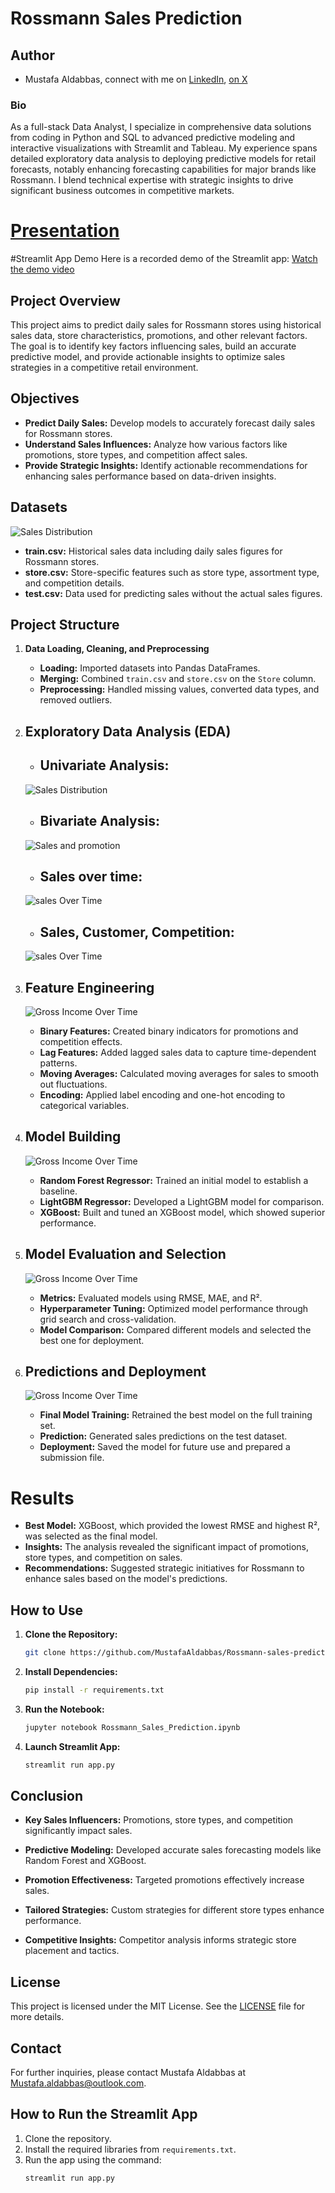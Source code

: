 
# Rossmann Sales Prediction
## Author 
* Mustafa Aldabbas, connect with me on [LinkedIn](https://www.linkedin.com/in/mustafa-aldabbas-85256b95/), [on X](https://x.com/Mustafa_dabbas)
### **Bio**
As a full-stack Data Analyst, I specialize in comprehensive data solutions from coding in Python and SQL to advanced predictive modeling and interactive visualizations with Streamlit and Tableau. My experience spans detailed exploratory data analysis to deploying predictive models for retail forecasts, notably enhancing forecasting capabilities for major brands like Rossmann. I blend technical expertise with strategic insights to drive significant business outcomes in competitive markets.

# [Presentation](https://docs.google.com/presentation/d/1YLVU45Rn9iQhw_2XDuCX_EqTijWmMwxz/edit?usp=sharing&ouid=118224995700991179223&rtpof=true&sd=true)

#Streamlit App Demo
Here is a recorded demo of the Streamlit app:
[Watch the demo video](https://drive.google.com/file/d/1lErNDzd0F0_yixbEye-LMcozI6eHNqbS/view?usp=sharing)

## Project Overview
This project aims to predict daily sales for Rossmann stores using historical sales data, store characteristics, promotions, and other relevant factors. The goal is to identify key factors influencing sales, build an accurate predictive model, and provide actionable insights to optimize sales strategies in a competitive retail environment.

## Objectives
- **Predict Daily Sales:** Develop models to accurately forecast daily sales for Rossmann stores.
- **Understand Sales Influences:** Analyze how various factors like promotions, store types, and competition affect sales.
- **Provide Strategic Insights:** Identify actionable recommendations for enhancing sales performance based on data-driven insights.

## Datasets
![Sales Distribution](https://github.com/MustafaAldabbas/Rossmann-sales-prediction/blob/main/Visuals/streamlit%20pics%20/Project%20Objectibes%20.pptx.png)

- **train.csv:** Historical sales data including daily sales figures for Rossmann stores.
- **store.csv:** Store-specific features such as store type, assortment type, and competition details.
- **test.csv:** Data used for predicting sales without the actual sales figures.


## Project Structure

1. **Data Loading, Cleaning, and Preprocessing**
    - **Loading:** Imported datasets into Pandas DataFrames.
    - **Merging:** Combined `train.csv` and `store.csv` on the `Store` column.
    - **Preprocessing:** Handled missing values, converted data types, and removed outliers.
 

2. ## **Exploratory Data Analysis (EDA)**
    - ## **Univariate Analysis:**
      
    ![Sales Distribution](https://github.com/MustafaAldabbas/Rossmann-sales-prediction/blob/main/Visuals/UNI%20variante%20/Sales%20distribution%20.png)

    - ## **Bivariate Analysis:**
      
    ![Sales and promotion](https://github.com/MustafaAldabbas/Rossmann-sales-prediction/blob/main/Visuals/EDA/Sales%20and%20Promotion.png)

    - ## **Sales over time:**
      
    ![sales Over Time](https://github.com/MustafaAldabbas/Rossmann-sales-prediction/blob/main/Visuals/EDA/sales%20by%20month%20.png)

    - ## **Sales, Customer, Competition:**
      
    ![sales Over Time](https://github.com/MustafaAldabbas/Rossmann-sales-prediction/blob/main/Visuals/EDA/sales%20cluster.png)
    
    


3. ## **Feature Engineering**
   
   ![Gross Income Over Time](https://github.com/MustafaAldabbas/Rossmann-sales-prediction/blob/main/Visuals/streamlit%20pics%20/Feature%20engineering.pptx.png)
    - **Binary Features:** Created binary indicators for promotions and competition effects.
    - **Lag Features:** Added lagged sales data to capture time-dependent patterns.
    - **Moving Averages:** Calculated moving averages for sales to smooth out fluctuations.
    - **Encoding:** Applied label encoding and one-hot encoding to categorical variables.

5. ## **Model Building**
   ![Gross Income Over Time](https://github.com/MustafaAldabbas/Rossmann-sales-prediction/blob/main/Visuals/streamlit%20pics%20/Modeling.pptx.png)
    
    - **Random Forest Regressor:** Trained an initial model to establish a baseline.
    - **LightGBM Regressor:** Developed a LightGBM model for comparison.
    - **XGBoost:** Built and tuned an XGBoost model, which showed superior performance.

6. ## **Model Evaluation and Selection**
   ![Gross Income Over Time](https://github.com/MustafaAldabbas/Rossmann-sales-prediction/blob/main/Visuals/streamlit%20pics%20/model%20evaluation.png)
    
    - **Metrics:** Evaluated models using RMSE, MAE, and R².
    - **Hyperparameter Tuning:** Optimized model performance through grid search and cross-validation.
    - **Model Comparison:** Compared different models and selected the best one for deployment.

7. ## **Predictions and Deployment**
   
   ![Gross Income Over Time](https://github.com/MustafaAldabbas/Rossmann-sales-prediction/blob/main/Visuals/streamlit%20pics%20/2222%20predictions.png)
    - **Final Model Training:** Retrained the best model on the full training set.
    - **Prediction:** Generated sales predictions on the test dataset.
    - **Deployment:** Saved the model for future use and prepared a submission file.

# Results
- **Best Model:** XGBoost, which provided the lowest RMSE and highest R², was selected as the final model.
- **Insights:** The analysis revealed the significant impact of promotions, store types, and competition on sales.
- **Recommendations:** Suggested strategic initiatives for Rossmann to enhance sales based on the model's predictions.

## How to Use

1. **Clone the Repository:**
    ```bash
    git clone https://github.com/MustafaAldabbas/Rossmann-sales-prediction
    ```
2. **Install Dependencies:**
    ```bash
    pip install -r requirements.txt
    ```
3. **Run the Notebook:**
    ```bash
    jupyter notebook Rossmann_Sales_Prediction.ipynb
    ```
4. **Launch Streamlit App:**
    ```bash
    streamlit run app.py
    ```

## Conclusion
- **Key Sales Influencers:** Promotions, store types, and competition significantly impact sales.

- **Predictive Modeling:** Developed accurate sales forecasting models like Random Forest and XGBoost.

- **Promotion Effectiveness:** Targeted promotions effectively increase sales.

- **Tailored Strategies:** Custom strategies for different store types enhance performance.

- **Competitive Insights:** Competitor analysis informs strategic store placement and tactics.

## License
This project is licensed under the MIT License. See the [LICENSE](LICENSE) file for more details.

## Contact
For further inquiries, please contact Mustafa Aldabbas at [Mustafa.aldabbas@outlook.com](mailto:Mustafa.aldabbas@outlook.com).

## How to Run the Streamlit App

1. Clone the repository.
2. Install the required libraries from `requirements.txt`.
3. Run the app using the command:
   ```bash
   streamlit run app.py
   ```

